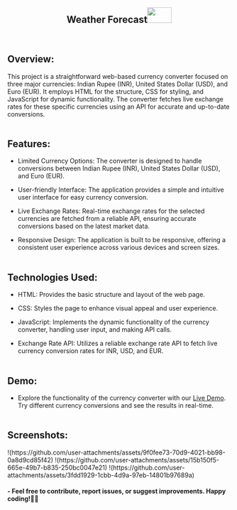 <h2 align = "center">Weather Forecast<img src="images/fevicon.png" alt="" height="35" width="55"/></h2>
<br>

<h2>Overview:</h2>

This project is a straightforward web-based currency converter focused on three major currencies: Indian Rupee (INR), United States Dollar (USD), and Euro (EUR). It employs HTML for the structure, CSS for styling, and JavaScript for dynamic functionality. The converter fetches live exchange rates for these specific currencies using an API for accurate and up-to-date conversions.
<br><br>

<h2>Features:</h2>

- Limited Currency Options: The converter is designed to handle conversions between Indian Rupee (INR), United States Dollar (USD), and Euro (EUR).
  
- User-friendly Interface: The application provides a simple and intuitive user interface for easy currency conversion.

- Live Exchange Rates: Real-time exchange rates for the selected currencies are fetched from a reliable API, ensuring accurate conversions based on the latest market data.

- Responsive Design: The application is built to be responsive, offering a consistent user experience across various devices and screen sizes.
<br><br>

<h2>Technologies Used:</h2>

- HTML: Provides the basic structure and layout of the web page.

- CSS: Styles the page to enhance visual appeal and user experience.

- JavaScript: Implements the dynamic functionality of the currency converter, handling user input, and making API calls.

- Exchange Rate API: Utilizes a reliable exchange rate API to fetch live currency conversion rates for INR, USD, and EUR.
<br><br>

<h2>Demo:</h2>

- Explore the functionality of the currency converter with our <a href="https://prajyotkalekar.github.io/Weather_Forecast_Application/" target="_blank">Live Demo</a>. Try different currency conversions and see the results in real-time.
<br><br>

<h2>Screenshots:</h2>
!(https://github.com/user-attachments/assets/9f0fee73-70d9-4021-bb98-0a8d9cd85f42)
!(https://github.com/user-attachments/assets/15b150f5-665e-49b7-b835-250bc0047e21)
!(https://github.com/user-attachments/assets/3fdd1929-1cbb-4d9a-97eb-14801b97689a)
<br>

<h4> - Feel free to contribute, report issues, or suggest improvements. Happy coding!🤝💡</h4>
